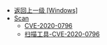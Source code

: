 - [返回上一级 [Windows]](/9、操作系统漏洞/Windows)
- [Scan](/9、操作系统漏洞/Windows/Scan/)
  - [CVE-2020-0796](/9、操作系统漏洞/Windows/Scan/CVE-2020-0796/)
  - [扫描工具-CVE-2020-0796](/9、操作系统漏洞/Windows/Scan/扫描工具-CVE-2020-0796.md)

